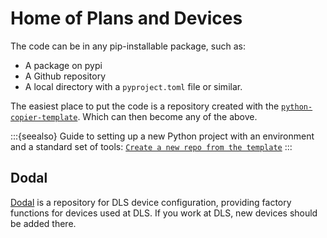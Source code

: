 # Home of Plans and Devices

The code can be in any pip-installable package, such as:

* A package on pypi
* A Github repository
* A local directory with a `pyproject.toml` file or similar.

The easiest place to put the code is a repository created with the [`python-copier-template`](https://diamondlightsource.github.io/python-copier-template/main/index.html). Which can then become any of the above.

:::{seealso}
Guide to setting up a new Python project with an environment and a standard set of tools: [`Create a new repo from the template`](https://diamondlightsource.github.io/python-copier-template/main/tutorials/create-new.html)
:::

## Dodal

[Dodal](https://github.com/DiamondLightSource/dodal) is a repository for DLS device configuration, providing factory functions for devices used at DLS. If you work at DLS, new devices should be added there.
